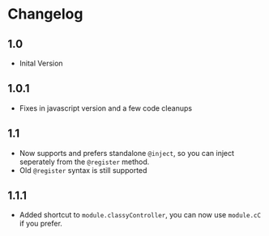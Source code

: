 # Changelog

## 1.0
* Inital Version

## 1.0.1
* Fixes in javascript version and a few code cleanups

## 1.1
* Now supports and prefers standalone `@inject`, so you can inject seperately from the `@register` method.
* Old `@register` syntax is still supported

## 1.1.1
* Added shortcut to `module.classyController`, you can now use `module.cC` if you prefer.
